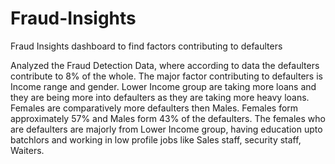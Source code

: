 # Fraud-Insights
Fraud Insights dashboard to find factors contributing to defaulters

Analyzed the Fraud Detection Data, where according to data the defaulters contribute to 8% of the whole. The major factor contributing to defaulters is Income range and gender. Lower Income group are taking more loans and they are being more into defaulters as they are taking more heavy loans. Females are comparatively more defaulters then Males. Females form approximately 57% and Males form 43% of the defaulters. The females who are defaulters are majorly from Lower Income group, having education upto batchlors and working in low profile jobs like Sales staff, security staff, Waiters.
